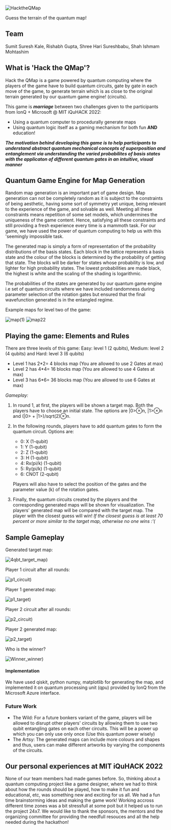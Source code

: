 ![HacktheQMap](HacktheQMap.PNG)  

Guess the terrain of the quantum map!

## Team

Sumit Suresh Kale, Rishabh Gupta, Shree Hari Sureshbabu, Shah Ishmam Mohtashim

## What is 'Hack the QMap'? 
Hack the QMap is a game powered by quantum computing where the players of the game have to build quantum circuits, gate by gate in each move of the game, to generate terrain which is as close to the original terrain generated by our quantum game engine! (circuits).

This game is ***marriage*** between two challenges given to the participants from IonQ + Microsoft @ MIT iQuHACK 2022:
* Using a quantum computer to procedurally generate maps
* Using quantum logic itself as a gaming mechanism for both fun **AND** education!

***The motivation behind developing this game is to help participants to understand abstract quantum mechanical concepts of superposition and entanglement via understanding the varied probabilites of basis states with the applicaton of different quantum gates in an intuitive, visual manner***


## Quantum Game Engine for Map Generation
Random map generation is an important part of game design. Map generation can not be completely random as it is subject to the constraints of being aesthetic, having some sort of symmetry yet unique, being relevant to the experience of the game, and solvable as well. Meeting all these constraints means repetition of some set models, which undermines the uniqueness of the game content. Hence, satisfying all these constraints and still providing a fresh experience every time is a mammoth task. For our game, we have used the power of quantum computing to help us with this 'seemingly impossible task.

The generated map is simply a form of representation of the probability distributions of the basis states. Each block in the lattice represents a basis state and the colour of the blocks is determined by the probability of getting that state. The blocks will be darker for states whose probability is low, and lighter for high probability states. The lowest probabilities are made black, the highest is white and the scaling of the shading is logarithmic.

The probabilities of the states are generated by our quantum game engine i.e set of quantum circuits where we have included randomness during parameter selection of the rotation gates but ensured that the final wavefunction generated is in the entangled regime. 

Example maps for level two of the game:

![map(1)](map(1).png) 
![map22](map22.png)  
  


## Playing the game: Elements and Rules

There are three levels of this game: Easy: level 1 (2 qubits), Medium: level 2 (4 qubits) and Hard: level 3 (6 qubits)

* Level 1 has 2*2= 4 blocks map (You are allowed to use 2 Gates at max)
* Level 2 has 4*4= 16 blocks map (You are allowed to use 4 Gates at max)
* Level 3 has 6*6= 36 blocks map (You are allowed to use 6 Gates at max)
 
*Gameplay:*
1) In round 1, at first, the players will be shown a target map. Both the players have to choose an initial state. The options are |0>⊗n, |1>⊗n and (|0> + |1>)/sqrt(2)⊗n.
2) In the following rounds, players have to add quantum gates to form the quantum circuit. Options are:

    * 0: X        (1-qubit)
    * 1: Y        (1-qubit)
    * 2: Z        (1-qubit)
    * 3: H        (1-qubit)
    * 4: Rx(pi/k) (1-qubit)
    * 5: Ry(pi/k) (1-qubit)
    * 6: CNOT     (2-qubit)

    Players will also have to select the position of the gates and the parameter value (k) of the rotation gates.

3) Finally, the quantum circuits created by the players and the corresponding generated maps will be shown for visualization. The players' generated map will be compared with the target map. The player with the closest guess will win! *If the closest guess is at least 70 percent or more similar to the target map, otherwise no one wins :'(*

## Sample Gameplay
Generated target map:


![4qbt_target_map)](4qbt_target_map.png)


Player 1 circuit after all rounds:


![p1_circuit)](p1_circuit.png) 


Player 1 generated map:

![p1_target)](p1_target.png)


Player 2 circuit after all rounds: 


![p2_circuit)](p2_circuit.png)


Player 2 generated map:


![p2_target)](p2_target.png)



Who is the winner?


![Winner_winner)](Winner_winner.png)









#### Implementation
We have used qiskit, python numpy, matplotlib for generating the map, and implemented it on quantum processing unit (qpu) provided by IonQ from the Microsoft Azure interface.

### Future Work
* The Wild: For a future bonkers variant of the game, players will be allowed to disrupt other players' circuits by allowing them to use two qubit entangling gates on each other circuits. This will be a power up which you can only use only once (Use this quantum power wisely) 
* The Artsy: The generated maps can include more colours and shapes and thus, users can make different artworks by varying the components of the circuits. 

##  Our personal experiences at MIT iQuHACK 2022 
None of our team members had made games before. So, thinking about a quantum computing project like a game designer, where we had to think about how the rounds should be played, how to make it fun and educational, etc, was something new and exciting for us all. We had a fun time brainstorming ideas and making the game work! Working accross different time zones was a bit stressfull at some poit but it helped us to run the project 24x7. We would like to thank the sponsors, the mentors and the organizing committee for providing the needfull resouces and all the help needed during the hackathon!
